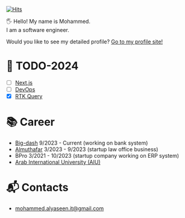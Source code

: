 [![Hits](https://hits.seeyoufarm.com/api/count/incr/badge.svg?url=https%3A%2F%2Fgithub.com%2Fowjs3901&count_bg=%2379C83D&title_bg=%23555555&icon=&icon_color=%23E7E7E7&title=hits&edge_flat=false)](https://hits.seeyoufarm.com)

🖐 Hello! My name is Mohammed.  
I am a software engineer.

Would you like to see my detailed profile?
[Go to my profile site!](https://mohammed-alyaseen.github.io/portfolio/)

# 📝 TODO-2024 

- [ ] [Next.js](https://nextjs.org/)
- [ ] [DevOps](https://roadmap.sh/devops)
- [x] [RTK Query](https://redux-toolkit.js.org/rtk-query/overview)

# 📚 Career
- [Big-dash](https://www.aiu.edu.sy/)  9/2023 - Current (working on bank system) 
- [Almuthafar](https://almuthafargroup.com/) 3/2023 - 9/2023 (startup law office business) 
- BPro 3/2021 - 10/2023 (startup company working on ERP system) 
- [Arab International University (AIU)](https://www.aiu.edu.sy/)

# 📬 Contacts
- mohammed.alyaseen.it@gmail.com
